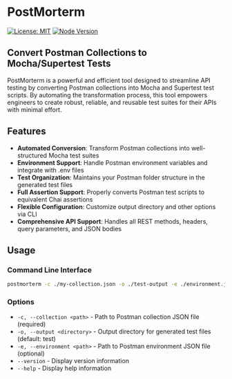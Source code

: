 # PostMorterm

[![License: MIT](https://img.shields.io/badge/License-MIT-blue.svg)](https://opensource.org/licenses/MIT)
[![Node Version](https://img.shields.io/badge/node-%3E%3D22.0.0-brightgreen.svg)](https://nodejs.org/)

## Convert Postman Collections to Mocha/Supertest Tests

PostMorterm is a powerful and efficient tool designed to streamline API testing by converting Postman collections into Mocha and Supertest test scripts. By automating the transformation process, this tool empowers engineers to create robust, reliable, and reusable test suites for their APIs with minimal effort.

## Features

- **Automated Conversion**: Transform Postman collections into well-structured Mocha test suites
- **Environment Support**: Handle Postman environment variables and integrate with .env files
- **Test Organization**: Maintains your Postman folder structure in the generated test files
- **Full Assertion Support**: Properly converts Postman test scripts to equivalent Chai assertions
- **Flexible Configuration**: Customize output directory and other options via CLI
- **Comprehensive API Support**: Handles all REST methods, headers, query parameters, and JSON bodies

## Usage

### Command Line Interface

```bash
postmorterm -c ./my-collection.json -o ./test-output -e ./environment.json
```

### Options

- `-c, --collection <path>` - Path to Postman collection JSON file (required)
- `-o, --output <directory>` - Output directory for generated test files (default: test)
- `-e, --environment <path>` - Path to Postman environment JSON file (optional)
- `--version` - Display version information
- `--help` - Display help information
